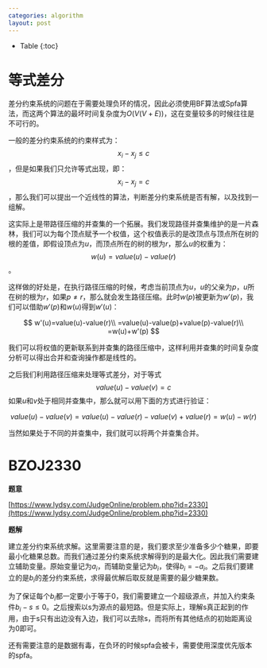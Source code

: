 ```yaml
---
categories: algorithm
layout: post
---
```


- Table
{:toc}
# 等式差分

差分约束系统的问题在于需要处理负环的情况，因此必须使用BF算法或Spfa算法，而这两个算法的最坏时间复杂度为$O(V(V+E))$，这在变量较多的时候往往是不可行的。

一般的差分约束系统的约束样式为：
$$
x_i-x_j\leq c
$$
，但是如果我们只允许等式出现，即：
$$
x_i-x_j=c
$$
，那么我们可以提出一个近线性的算法，判断差分约束系统是否有解，以及找到一组解。

这实际上是带路径压缩的并查集的一个拓展。我们发现路径并查集维护的是一片森林，我们可以为每个顶点赋予一个权值，这个权值表示的是改顶点与顶点所在树的根的差值，即假设顶点为$u$，而顶点所在的树的根为$r$，那么$u$的权重为：
$$
w(u)=value(u)-value(r)
$$
。

这样做的好处是，在执行路径压缩的时候，考虑当前顶点为$u$，$u$的父亲为$p$，$u$所在树的根为$r$，如果$p\neq r$，那么就会发生路径压缩。此时$w(p)$被更新为$w'(p)$，我们可以借助$w'(p)$和$w(u)$得到$w'(u)$：


$$
w'(u)=value(u)-value(r)\\
=value(u)-value(p)+value(p)-value(r)\\
=w(u)+w'(p)
$$


我们可以将权值的更新联系到并查集的路径压缩中，这样利用并查集的时间复杂度分析可以得出合并和查询操作都是线性的。



之后我们利用路径压缩来处理等式差分，对于等式
$$
value(u)-value(v)=c
$$
如果$u$和$v$处于相同并查集中，那么就可以用下面的方式进行验证：


$$
value(u)-value(v)=value(u)-value(r)-value(v)+value(r)=w(u)-w(r)
$$


当然如果处于不同的并查集中，我们就可以将两个并查集合并。



# BZOJ2330

**题意**

[https://www.lydsy.com/JudgeOnline/problem.php?id=2330](https://www.lydsy.com/JudgeOnline/problem.php?id=2330)

**题解**

建立差分约束系统求解。这里需要注意的是，我们要求至少准备多少个糖果，即要最小化糖果总数。而我们通过差分约束系统求解得到的是最大化。因此我们需要建立辅助变量。原始变量记为$a_i$，而辅助变量记为$b_i$，使得$b_i=-a_i$。之后我们要建立的是$b_i$的差分约束系统，求得最优解后取反就是需要的最少糖果数。

为了保证每个$b_i$都一定要小于等于0，我们需要建立一个超级源点，并加入约束条件$b_i-s\leq 0$。之后搜索以s为源点的最短路。但是实际上，理解s真正起到的作用，由于s只有出边没有入边，我们可以去除s，而将所有其他结点的初始距离设为0即可。

还有需要注意的是数据有毒，在负环的时候spfa会被卡，需要使用深度优先版本的spfa。